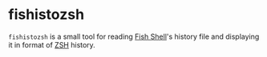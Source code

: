 # fishistozsh
`fishistozsh` is a small tool for reading [Fish Shell](https://fishshell.com/)'s
history file and displaying it in format of [ZSH](http://zsh.sourceforge.net/) history.
